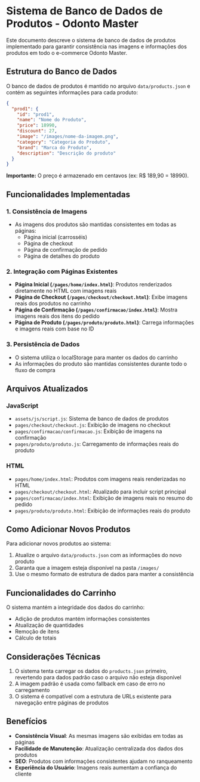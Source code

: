 # Sistema de Banco de Dados de Produtos - Odonto Master

Este documento descreve o sistema de banco de dados de produtos implementado para garantir consistência nas imagens e informações dos produtos em todo o e-commerce Odonto Master.

## Estrutura do Banco de Dados

O banco de dados de produtos é mantido no arquivo `data/products.json` e contém as seguintes informações para cada produto:

```json
{
  "prod1": {
    "id": "prod1",
    "name": "Nome do Produto",
    "price": 18990,
    "discount": 27,
    "image": "/images/nome-da-imagem.png",
    "category": "Categoria do Produto",
    "brand": "Marca do Produto",
    "description": "Descrição do produto"
  }
}
```

**Importante:** O preço é armazenado em centavos (ex: R$ 189,90 = 18990).

## Funcionalidades Implementadas

### 1. Consistência de Imagens
- As imagens dos produtos são mantidas consistentes em todas as páginas:
  - Página inicial (carrosséis)
  - Página de checkout
  - Página de confirmação de pedido
  - Página de detalhes do produto

### 2. Integração com Páginas Existentes
- **Página Inicial (`/pages/home/index.html`)**: Produtos renderizados diretamente no HTML com imagens reais
- **Página de Checkout (`/pages/checkout/checkout.html`)**: Exibe imagens reais dos produtos no carrinho
- **Página de Confirmação (`/pages/confirmacao/index.html`)**: Mostra imagens reais dos itens do pedido
- **Página de Produto (`/pages/produto/produto.html`)**: Carrega informações e imagens reais com base no ID

### 3. Persistência de Dados
- O sistema utiliza o localStorage para manter os dados do carrinho
- As informações do produto são mantidas consistentes durante todo o fluxo de compra

## Arquivos Atualizados

### JavaScript
- `assets/js/script.js`: Sistema de banco de dados de produtos
- `pages/checkout/checkout.js`: Exibição de imagens no checkout
- `pages/confirmacao/confirmacao.js`: Exibição de imagens na confirmação
- `pages/produto/produto.js`: Carregamento de informações reais do produto

### HTML
- `pages/home/index.html`: Produtos com imagens reais renderizadas no HTML
- `pages/checkout/checkout.html`: Atualizado para incluir script principal
- `pages/confirmacao/index.html`: Exibição de imagens reais no resumo do pedido
- `pages/produto/produto.html`: Exibição de informações reais do produto

## Como Adicionar Novos Produtos

Para adicionar novos produtos ao sistema:

1. Atualize o arquivo `data/products.json` com as informações do novo produto
2. Garanta que a imagem esteja disponível na pasta `/images/`
3. Use o mesmo formato de estrutura de dados para manter a consistência

## Funcionalidades do Carrinho

O sistema mantém a integridade dos dados do carrinho:
- Adição de produtos mantém informações consistentes
- Atualização de quantidades
- Remoção de itens
- Cálculo de totais

## Considerações Técnicas

1. O sistema tenta carregar os dados do `products.json` primeiro, revertendo para dados padrão caso o arquivo não esteja disponível
2. A imagem padrão é usada como fallback em caso de erro no carregamento
3. O sistema é compatível com a estrutura de URLs existente para navegação entre páginas de produtos

## Benefícios

- **Consistência Visual**: As mesmas imagens são exibidas em todas as páginas
- **Facilidade de Manutenção**: Atualização centralizada dos dados dos produtos
- **SEO**: Produtos com informações consistentes ajudam no ranqueamento
- **Experiência do Usuário**: Imagens reais aumentam a confiança do cliente